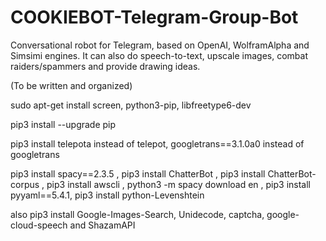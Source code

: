 # COOKIEBOT-Telegram-Group-Bot
Conversational robot for Telegram, based on OpenAI, WolframAlpha and Simsimi engines. It can also do speech-to-text, upscale images, combat raiders/spammers and provide drawing ideas.

(To be written and organized)

sudo apt-get install screen, python3-pip, libfreetype6-dev

pip3 install --upgrade pip

pip3 install telepota instead of telepot, googletrans==3.1.0a0 instead of googletrans

pip3 install spacy==2.3.5 , pip3 install ChatterBot , pip3 install ChatterBot-corpus , pip3 install awscli , python3 -m spacy download en , pip3 install pyyaml==5.4.1, pip3 install python-Levenshtein

also pip3 install Google-Images-Search, Unidecode, captcha, google-cloud-speech and ShazamAPI
